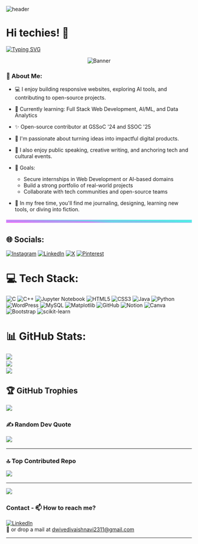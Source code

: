 ![header](https://capsule-render.vercel.app/api?type=waving&color=gradient&customColorList=10) 
<h1 align="left"> Hi techies! 👋</h1> 
<a href="https://git.io/typing-svg"><img src="https://readme-typing-svg.demolab.com?font=Fira+Code&weight=900&size=30&pause=1000&color=FFFFFF&width=435&lines=I+am+Vaishnavi+Dwivedi" alt="Typing SVG" /></a> 
<p align= "center" > <img src ="https://i.pinimg.com/736x/30/ff/a5/30ffa50b9515128345d999d3fbd73961.jpg" alt= "Banner" width= "500"/> </p>


### 💫 About Me: 
- 💻 I enjoy building responsive websites, exploring AI tools, and contributing to open-source projects. 
- 🌱 Currently learning:
      Full Stack Web Development, AI/ML, and Data Analytics 
- ✨ Open-source contributor at GSSoC '24 and SSOC '25
- 🧠 I'm passionate about turning ideas into impactful digital products.
- 🎤 I also enjoy public speaking, creative writing, and anchoring tech and cultural events.
- 🎯 Goals:

  - Secure internships in Web Development or AI-based domains
  - Build a strong portfolio of real-world projects
  - Collaborate with tech communities and open-source teams
- 🎨 In my free time, you'll find me journaling, designing, learning new tools, or diving into fiction.
  
![alt text](https://github.com/ChaosXYZ/ChaosXYZ/blob/main/divider.png?raw=true)


## 🌐 Socials:
[![Instagram](https://img.shields.io/badge/Instagram-%23E4405F.svg?logo=Instagram&logoColor=white)](https://instagram.com/vaishnavidwivedi_) 
[![LinkedIn](https://img.shields.io/badge/LinkedIn-%230077B5.svg?logo=linkedin&logoColor=white)](https://linkedin.com/in/www.linkedin.com/in/vaishnavi-dwivedi-34068a229) 
[![X](https://img.shields.io/badge/X-black.svg?logo=X&logoColor=white)](https://x.com/vaishnavid_04) 
[![Pinterest](https://img.shields.io/badge/Pinterest-%23E60023.svg?logo=Pinterest&logoColor=white)](https://pinterest.com/vaishnavidwivedi_)



# 💻 Tech Stack:
![C](https://img.shields.io/badge/c-%2300599C.svg?style=for-the-badge&logo=c&logoColor=white) 
![C++](https://img.shields.io/badge/c++-%2300599C.svg?style=for-the-badge&logo=c%2B%2B&logoColor=white) 
![Jupyter Notebook](https://img.shields.io/badge/Jupyter-%23FFA500.svg?style=for-the-badge&logo=jupyter&logoColor=white)
![HTML5](https://img.shields.io/badge/html5-%23E34F26.svg?style=for-the-badge&logo=html5&logoColor=white)
![CSS3](https://img.shields.io/badge/CSS3-%234285F4.svg?style=for-the-badge&logo=css3&logoColor=white)
![Java](https://img.shields.io/badge/java-%23ED8B00.svg?style=for-the-badge&logo=openjdk&logoColor=white) 
![Python](https://img.shields.io/badge/python-3670A0?style=for-the-badge&logo=python&logoColor=ffdd54) 
![WordPress](https://img.shields.io/badge/WordPress-%23117AC9.svg?style=for-the-badge&logo=WordPress&logoColor=white) 
![MySQL](https://img.shields.io/badge/mysql-4479A1.svg?style=for-the-badge&logo=mysql&logoColor=white) 
![Matplotlib](https://img.shields.io/badge/Matplotlib-%23ffffff.svg?style=for-the-badge&logo=Matplotlib&logoColor=black) 
![GitHub](https://img.shields.io/badge/github-%23121011.svg?style=for-the-badge&logo=github&logoColor=white) 
![Notion](https://img.shields.io/badge/Notion-%23000000.svg?style=for-the-badge&logo=notion&logoColor=white) 
![Canva](https://img.shields.io/badge/Canva-%2300C4CC.svg?style=for-the-badge&logo=Canva&logoColor=white) 
![Bootstrap](https://img.shields.io/badge/bootstrap-%23563D7C.svg?style=for-the-badge&logo=bootstrap&logoColor=white) 
![scikit-learn](https://img.shields.io/badge/scikit--learn-%23F7931E.svg?style=for-the-badge&logo=scikit-learn&logoColor=white)


# 📊 GitHub Stats:
![](https://github-readme-stats.vercel.app/api?username=Vaishnavi231104&theme=radical&hide_border=false&include_all_commits=false&count_private=false)<br/>
![](https://github-readme-streak-stats.herokuapp.com/?user=Vaishnavi231104&theme=radical&hide_border=false)<br/>
![](https://github-readme-stats.vercel.app/api/top-langs/?username=Vaishnavi231104&theme=radical&hide_border=false&include_all_commits=false&count_private=false&layout=compact)


## 🏆 GitHub Trophies
![](https://github-profile-trophy.vercel.app/?username=Vaishnavi231104&theme=radical&no-frame=false&no-bg=false&margin-w=4) 



### ✍️ Random Dev Quote
![](https://quotes-github-readme.vercel.app/api?type=horizontal&theme=radical) 

---

### 🔝 Top Contributed Repo
![](https://github-contributor-stats.vercel.app/api?username=Vaishnavi231104&limit=5&theme=dark&combine_all_yearly_contributions=true)

---
[![](https://visitcount.itsvg.in/api?id=Vaishnavi231104&icon=0&color=0)](https://visitcount.itsvg.in) 


### Contact - 📫 How to reach me?

[![LinkedIn](https://img.shields.io/badge/LinkedIn-%230077B5.svg?logo=linkedin&logoColor=white)](https://linkedin.com/in/www.linkedin.com/in/vaishnavi-dwivedi-34068a229) 
<br> 💌 or drop a mail at dwivedivaishnavi2311@gmail.com

---


<!-- Proudly created with GPRM ( https://gprm.itsvg.in ) -->
